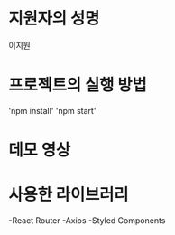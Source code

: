 # 지원자의 성명

이지원

# 프로젝트의 실행 방법

'npm install'
'npm start'

# 데모 영상



# 사용한 라이브러리

-React Router
-Axios
-Styled Components
